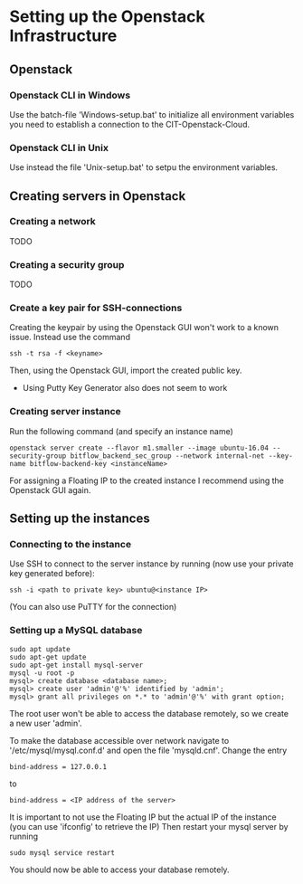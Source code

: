 # Setting up the Openstack Infrastructure

## Openstack

### Openstack CLI in Windows

Use the batch-file 'Windows-setup.bat' to initialize all environment variables you need to establish a connection to the CIT-Openstack-Cloud.

### Openstack CLI in Unix

Use instead the file 'Unix-setup.bat' to setpu the environment variables.

## Creating servers in Openstack

### Creating a network

TODO

### Creating a security group

TODO

### Create a key pair for SSH-connections

Creating the keypair by using the Openstack GUI won't work to a known issue. Instead use the command
```shell
ssh -t rsa -f <keyname>
```

Then, using the Openstack GUI, import the created public key.

* Using Putty Key Generator also does not seem to work

### Creating server instance

Run the following command (and specify an instance name)

```shell
openstack server create --flavor m1.smaller --image ubuntu-16.04 --security-group bitflow_backend_sec_group --network internal-net --key-name bitflow-backend-key <instanceName>
```

For assigning a Floating IP to the created instance I recommend using the Openstack GUI again.


## Setting up the instances

### Connecting to the instance

Use SSH to connect to the server instance by running (now use your private key generated before):

```shell
ssh -i <path to private key> ubuntu@<instance IP>
```

(You can also use PuTTY for the connection)

### Setting up a MySQL database

```shell
sudo apt update
sudo apt-get update
sudo apt-get install mysql-server
mysql -u root -p
mysql> create database <database name>;
mysql> create user 'admin'@'%' identified by 'admin';
mysql> grant all privileges on *.* to 'admin'@'%' with grant option;
```

The root user won't be able to access the database remotely, so we create a new user 'admin'.

To make the database accessible over network navigate to '/etc/mysql/mysql.conf.d' and open the file 'mysqld.cnf'. Change the entry

```shell
bind-address = 127.0.0.1
```

to 

```shell
bind-address = <IP address of the server>
```
It is important to not use the Floating IP but the actual IP of the instance (you can use 'ifconfig' to retrieve the IP)
Then restart your mysql server by running

```shell
sudo mysql service restart
```

You should now be able to access your database remotely.






